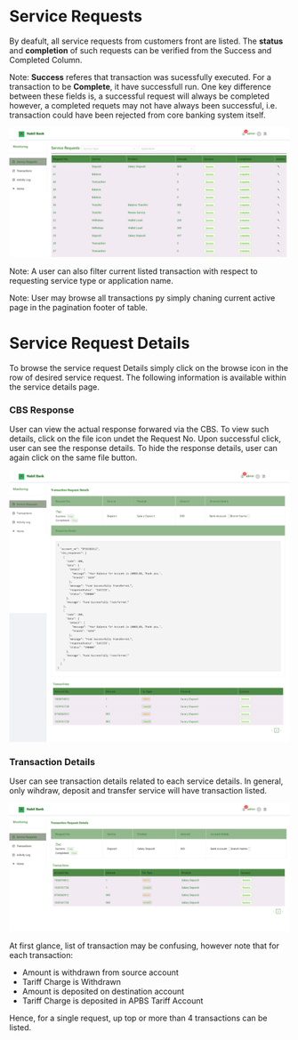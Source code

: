 # Service Requests

By deafult, all service requests from customers front are listed. The **status** and **completion** of such requests can be verified from the Success and Completed Column.

Note: **Success** referes that transaction was sucessfully executed. For a transaction to be **Complete**, it have successfull run. One key difference between these fields is, a successful request will always be completed however, a completed requets may not have always been successful, i.e. transaction could have been rejected from core banking system itself.



![service request](images/service_request.png)

Note: A user can also filter current listed transaction with respect to requesting service type or application name.

Note: User may browse all transactions py simply chaning current active page in the pagination footer of table.

# Service Request Details

To browse the service request Details simply click on the browse icon in the row of desired service request. The following information is available within the service details page.

### CBS Response

User can view the actual response forwared via the CBS. To view such details, click on the file icon undet the Request No. Upon successful click, user can see the response details. To hide the response details, user can again click on the same file button.

![transaction cbd details](images/transaction_cbs_details.png)

### Transaction Details

User can see transaction details related to each service details. In general, only wihdraw, deposit and transfer service will have transaction listed.

![transaction lists](images/transaction_lists.png)

At first glance, list of transaction may be confusing, however note that for each transaction:
* Amount is withdrawn from source account
* Tariff Charge is Withdrawn
* Amount is deposited on destination account
* Tariff Charge is deposited in APBS Tariff Account

Hence, for a single request, up top or more than 4 transactions can be listed.
